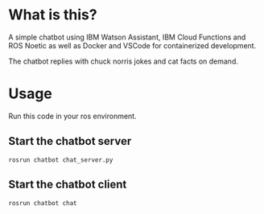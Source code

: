 # What is this?
A simple chatbot using IBM Watson Assistant, IBM Cloud Functions and ROS Noetic as well as Docker and VSCode for containerized development.

The chatbot replies with chuck norris jokes and cat facts on demand.

# Usage
Run this code in your ros environment.

## Start the chatbot server
    rosrun chatbot chat_server.py

## Start the chatbot client
    rosrun chatbot chat
